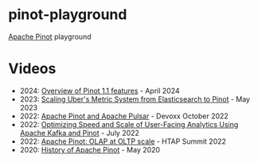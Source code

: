 # pinot-playground

[Apache Pinot](https://pinot.apache.org) playground

# Videos
- 2024: [Overview of Pinot 1.1 features](https://www.youtube.com/watch?v=wSwPtOajsGY) - April 2024
- 2023: [Scaling Uber's Metric System from Elasticsearch to Pinot](https://www.youtube.com/watch?v=u82r_eqUaiI) - May 2023
- 2022: [Apache Pinot and Apache Pulsar](https://www.youtube.com/watch?v=lq0-8J3Y7PY) - Devoxx October 2022
- 2022: [Optimizing Speed and Scale of User-Facing Analytics Using Apache Kafka and Pinot](https://www.youtube.com/watch?v=1YU8iU1sKBw) - July 2022
- 2022: [Apache Pinot: OLAP at OLTP scale](https://www.youtube.com/watch?v=2_leJs8VzpQ) - HTAP Summit 2022
- 2020: [History of Apache Pinot](https://www.youtube.com/watch?v=luMLCDANxiU) - May 2020
